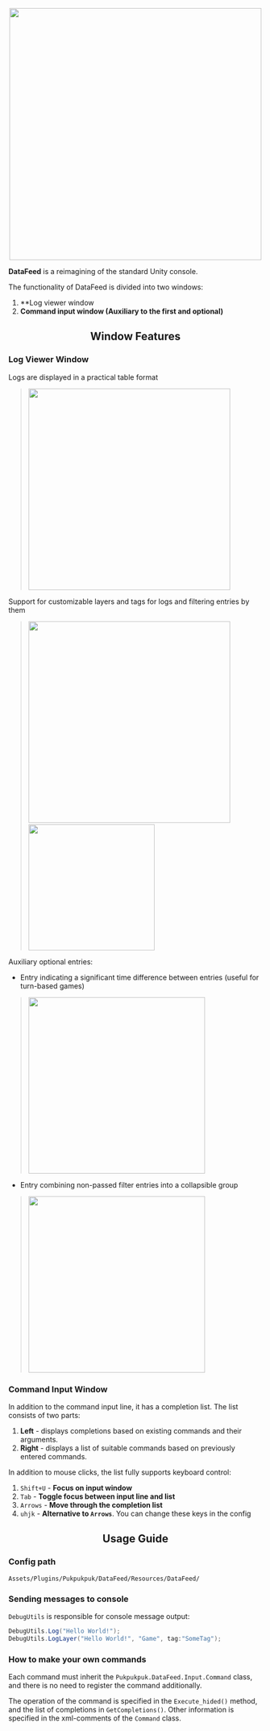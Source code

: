 <p align="center"><img src="https://github.com/pukpukpuk/DataFeed/assets/83503177/b98d3030-3d78-4926-8c62-0b4610270df5" width="500" ></p>

**DataFeed** is a reimagining of the standard Unity console. 

The functionality of DataFeed is divided into two windows:
1. **Log viewer window
2. **Command input window (Auxiliary to the first and optional)**

<h2 align="center">Window Features</h2>
<h3>Log Viewer Window</h3>

Logs are displayed in a practical table format
> <img width="400" src="https://github.com/pukpukpuk/DataFeed/assets/83503177/df1ca917-8270-4307-a7c7-cc82c796d412">

Support for customizable layers and tags for logs and filtering entries by them
> <img width="400" src="https://github.com/pukpukpuk/DataFeed/assets/83503177/bc5f2a7e-e50b-4a1a-a4a4-d30c89f2605d">&emsp;&ensp;<img width="250" src="https://github.com/pukpukpuk/DataFeed/assets/83503177/9c6de8f4-d5db-4cd7-9455-b9278e102820">

Auxiliary optional entries:
* Entry indicating a significant time difference between entries (useful for turn-based games)
> <img width="350" src="https://github.com/pukpukpuk/DataFeed/assets/83503177/92f9edac-bae8-4d77-b134-3282e3b5fb30">
* Entry combining non-passed filter entries into a collapsible group
> <img width="350" src="https://github.com/pukpukpuk/DataFeed/assets/83503177/7e83d297-6037-4b65-b7ae-e33d45359b3a">

<h3>Command Input Window</h3>
In addition to the command input line, it has a completion list. The list consists of two parts:

1. **Left** - displays completions based on existing commands and their arguments.
2. **Right** - displays a list of suitable commands based on previously entered commands.

In addition to mouse clicks, the list fully supports keyboard control:

1. `Shift+U` - **Focus on input window**
2. `Tab` - **Toggle focus between input line and list**
3. `Arrows` - **Move through the completion list**
4. `uhjk` - **Alternative to `Arrows`**. You can change these keys in the config

<h2 align="center">Usage Guide</h2>

<h3>Config path</h3>

`Assets/Plugins/Pukpukpuk/DataFeed/Resources/DataFeed/`

<h3>Sending messages to console</h3>

`DebugUtils` is responsible for console message output:

```cs
DebugUtils.Log("Hello World!");
DebugUtils.LogLayer("Hello World!", "Game", tag:"SomeTag");
```

<h3>How to make your own commands</h3>

Each command must inherit the `Pukpukpuk.DataFeed.Input.Command` class, and there is no need to register the command additionally.

The operation of the command is specified in the `Execute_hided()` method, and the list of completions in `GetCompletions()`. Other information is specified in the xml-comments of the `Command` class.
